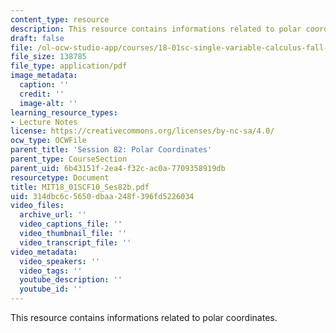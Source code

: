 ```yaml
---
content_type: resource
description: This resource contains informations related to polar coordinates.
draft: false
file: /ol-ocw-studio-app/courses/18-01sc-single-variable-calculus-fall-2010/314dbc6c5650dbaa248f396fd5226034_MIT18_01SCF10_Ses82b.pdf
file_size: 138785
file_type: application/pdf
image_metadata:
  caption: ''
  credit: ''
  image-alt: ''
learning_resource_types:
- Lecture Notes
license: https://creativecommons.org/licenses/by-nc-sa/4.0/
ocw_type: OCWFile
parent_title: 'Session 82: Polar Coordinates'
parent_type: CourseSection
parent_uid: 6b43151f-2ea4-f32c-ac0a-7709358919db
resourcetype: Document
title: MIT18_01SCF10_Ses82b.pdf
uid: 314dbc6c-5650-dbaa-248f-396fd5226034
video_files:
  archive_url: ''
  video_captions_file: ''
  video_thumbnail_file: ''
  video_transcript_file: ''
video_metadata:
  video_speakers: ''
  video_tags: ''
  youtube_description: ''
  youtube_id: ''
---
```

This resource contains informations related to polar coordinates.
